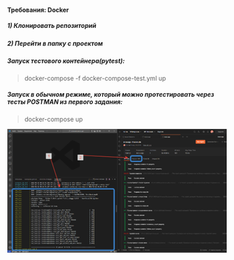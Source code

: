 #### Требования: Docker  
##### 1) Клонировать репозиторий  
##### 2) Перейти в папку с проектом  
##### Запуск тестового контейнера(pytest):  
> docker-compose -f docker-compose-test.yml up  
##### Запуск в обычном режиме, который можно протестировать через тесты POSTMAN из первого задания:  
> docker-compose up  

![Иллюстрация к проекту](https://github.com/georg220022/Google_Sheet/blob/main/2.png)
